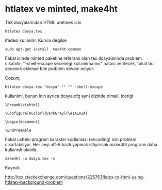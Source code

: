 # htlatex ve minted, make4ht


TeX dosyalarindan HTML uretmek icin 

```
htlatex dosya.tex
```

ifadesi kullanilir. Kurulu degilse

```
sudo apt-get install  tex4ht-common
```

Fakat icinde minted paketine referans olan tex dosyalarinda problem
cikabilir; "-shell-escape secenegi kullanilmamis" hatasi verilecek,
fakat bu secenek eklense bile problem devam ediyor. 

Cozum, 

```
htlatex dosya.tex "dosya" "" "" -shell-escape
```

kullanimi, bunun icin ayrica dosya.cfg ayni dizinde olmali, icerigi 

```
\Preamble{xhtml}

\Configure{HColor}{DarkGray}{\#1A1A1A}

\begin{document}

\EndPreamble
```

Fakat ustteki program karakter kodlamasi (encoding) icin problem
cikartabiliyor. Her seyi utf-8 bazli yapmak istiyorsak make4ht
programi daha kullanisli olabilir,

```
make4ht -u dosya.tex -s 
```


Kaynak

http://tex.stackexchange.com/questions/225763/latex-to-html-using-htlatex-background-problem

